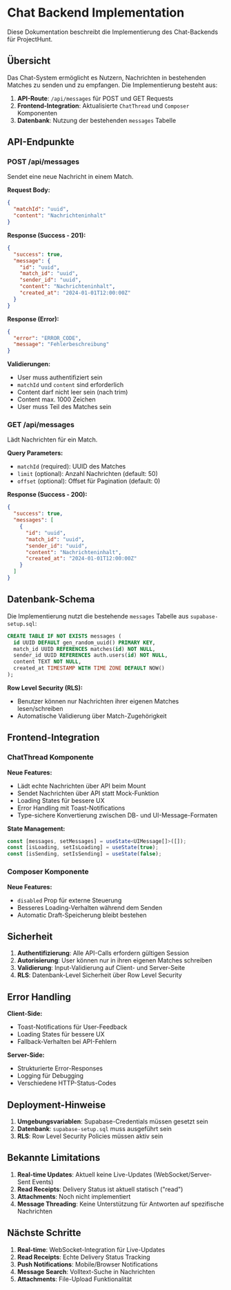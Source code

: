 # Chat Backend Implementation

Diese Dokumentation beschreibt die Implementierung des Chat-Backends für ProjectHunt.

## Übersicht

Das Chat-System ermöglicht es Nutzern, Nachrichten in bestehenden Matches zu senden und zu empfangen. Die Implementierung besteht aus:

1. **API-Route**: `/api/messages` für POST und GET Requests
2. **Frontend-Integration**: Aktualisierte `ChatThread` und `Composer` Komponenten
3. **Datenbank**: Nutzung der bestehenden `messages` Tabelle

## API-Endpunkte

### POST /api/messages
Sendet eine neue Nachricht in einem Match.

**Request Body:**
```json
{
  "matchId": "uuid",
  "content": "Nachrichteninhalt"
}
```

**Response (Success - 201):**
```json
{
  "success": true,
  "message": {
    "id": "uuid",
    "match_id": "uuid",
    "sender_id": "uuid",
    "content": "Nachrichteninhalt",
    "created_at": "2024-01-01T12:00:00Z"
  }
}
```

**Response (Error):**
```json
{
  "error": "ERROR_CODE",
  "message": "Fehlerbeschreibung"
}
```

**Validierungen:**
- User muss authentifiziert sein
- `matchId` und `content` sind erforderlich
- Content darf nicht leer sein (nach trim)
- Content max. 1000 Zeichen
- User muss Teil des Matches sein

### GET /api/messages
Lädt Nachrichten für ein Match.

**Query Parameters:**
- `matchId` (required): UUID des Matches
- `limit` (optional): Anzahl Nachrichten (default: 50)
- `offset` (optional): Offset für Pagination (default: 0)

**Response (Success - 200):**
```json
{
  "success": true,
  "messages": [
    {
      "id": "uuid",
      "match_id": "uuid",
      "sender_id": "uuid",
      "content": "Nachrichteninhalt",
      "created_at": "2024-01-01T12:00:00Z"
    }
  ]
}
```

## Datenbank-Schema

Die Implementierung nutzt die bestehende `messages` Tabelle aus `supabase-setup.sql`:

```sql
CREATE TABLE IF NOT EXISTS messages (
  id UUID DEFAULT gen_random_uuid() PRIMARY KEY,
  match_id UUID REFERENCES matches(id) NOT NULL,
  sender_id UUID REFERENCES auth.users(id) NOT NULL,
  content TEXT NOT NULL,
  created_at TIMESTAMP WITH TIME ZONE DEFAULT NOW()
);
```

**Row Level Security (RLS):**
- Benutzer können nur Nachrichten ihrer eigenen Matches lesen/schreiben
- Automatische Validierung über Match-Zugehörigkeit

## Frontend-Integration

### ChatThread Komponente

**Neue Features:**
- Lädt echte Nachrichten über API beim Mount
- Sendet Nachrichten über API statt Mock-Funktion
- Loading States für bessere UX
- Error Handling mit Toast-Notifications
- Type-sichere Konvertierung zwischen DB- und UI-Message-Formaten

**State Management:**
```typescript
const [messages, setMessages] = useState<UIMessage[]>([]);
const [isLoading, setIsLoading] = useState(true);
const [isSending, setIsSending] = useState(false);
```

### Composer Komponente

**Neue Features:**
- `disabled` Prop für externe Steuerung
- Besseres Loading-Verhalten während dem Senden
- Automatic Draft-Speicherung bleibt bestehen

## Sicherheit

1. **Authentifizierung**: Alle API-Calls erfordern gültigen Session
2. **Autorisierung**: User können nur in ihren eigenen Matches schreiben
3. **Validierung**: Input-Validierung auf Client- und Server-Seite
4. **RLS**: Datenbank-Level Sicherheit über Row Level Security

## Error Handling

**Client-Side:**
- Toast-Notifications für User-Feedback
- Loading States für bessere UX
- Fallback-Verhalten bei API-Fehlern

**Server-Side:**
- Strukturierte Error-Responses
- Logging für Debugging
- Verschiedene HTTP-Status-Codes

## Deployment-Hinweise

1. **Umgebungsvariablen**: Supabase-Credentials müssen gesetzt sein
2. **Datenbank**: `supabase-setup.sql` muss ausgeführt sein
3. **RLS**: Row Level Security Policies müssen aktiv sein

## Bekannte Limitations

1. **Real-time Updates**: Aktuell keine Live-Updates (WebSocket/Server-Sent Events)
2. **Read Receipts**: Delivery Status ist aktuell statisch ("read")
3. **Attachments**: Noch nicht implementiert
4. **Message Threading**: Keine Unterstützung für Antworten auf spezifische Nachrichten

## Nächste Schritte

1. **Real-time**: WebSocket-Integration für Live-Updates
2. **Read Receipts**: Echte Delivery Status Tracking
3. **Push Notifications**: Mobile/Browser Notifications
4. **Message Search**: Volltext-Suche in Nachrichten
5. **Attachments**: File-Upload Funktionalität
